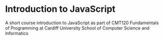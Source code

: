 # Introduction to JavaScript

A short course introduction to JavaScript as part of CMT120 Fundamentals of Programming at Cardiff University School of Computer Science and Informatics

